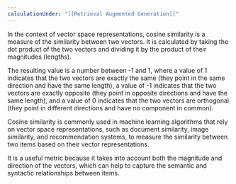 ```yaml
---
calculationUnder: "[[Retrieval Augmented Generation]]"
---
```


In the context of vector space representations, cosine similarity is a measure of the similarity between two vectors. It is calculated by taking the dot product of the two vectors and dividing it by the product of their magnitudes (lengths). 

The resulting value is a number between -1 and 1, where a value of 1 indicates that the two vectors are exactly the same (they point in the same direction and have the same length), a value of -1 indicates that the two vectors are exactly opposite (they point in opposite directions and have the same length), and a value of 0 indicates that the two vectors are orthogonal (they point in different directions and have no component in common). 

Cosine similarity is commonly used in machine learning algorithms that rely on vector space representations, such as document similarity, image similarity, and recommendation systems, to measure the similarity between two items based on their vector representations. 

It is a useful metric because it takes into account both the magnitude and direction of the vectors, which can help to capture the semantic and syntactic relationships between items.